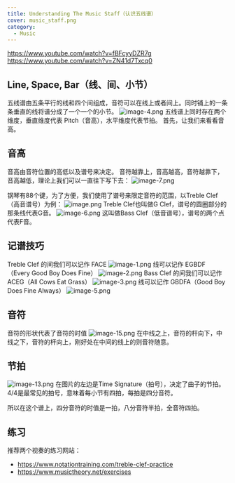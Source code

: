 ```yaml
---
title: Understanding The Music Staff（认识五线谱）
cover: music_staff.png
category:
  - Music
---
```

<https://www.youtube.com/watch?v=fBFcyyDZR7g>
<https://www.youtube.com/watch?v=ZN41d7Txcq0>

## Line, Space, Bar（线、间、小节）

五线谱由五条平行的线和四个间组成，音符可以在线上或者间上。同时铺上的一条条垂直的线将谱分成了一个一个的小节。
![image-4.png](/images/Pub_Note_UnderstandingTheMusicStaff/image-4.png)
五线谱上同时存在两个维度，垂直维度代表 Pitch（音高），水平维度代表节拍。
首先，让我们来看看音高。

## 音高

音高由音符位置的高低以及谱号来决定。
音符越靠上，音高越高，音符越靠下，音高越低，理论上我们可以一直往下写下去：
![image-7.png](/images/Pub_Note_UnderstandingTheMusicStaff/image-7.png)

钢琴有88个键，为了方便，我们使用了谱号来限定音符的范围，以Treble Clef（高音谱号）为例：
![image.png](/images/Pub_Note_UnderstandingTheMusicStaff/image.png)
Treble Clef也叫做G Clef，谱号的圆圈部分的那条线代表G音。
![image-6.png](/images/Pub_Note_UnderstandingTheMusicStaff/image-6.png)
这叫做Bass Clef（低音谱号），谱号的两个点代表F音。

## 记谱技巧

Treble Clef 的间我们可以记作 FACE
![image-1.png](/images/Pub_Note_UnderstandingTheMusicStaff/image-1.png)
线可以记作 EGBDF（Every Good Boy Does Fine）
![image-2.png](/images/Pub_Note_UnderstandingTheMusicStaff/image-2.png)
Bass Clef 的间我们可以记作 ACEG（All Cows Eat Grass）
![image-3.png](/images/Pub_Note_UnderstandingTheMusicStaff/image-3.png)
线可以记作 GBDFA（Good Boy Does Fine Always）
![image-5.png](/images/Pub_Note_UnderstandingTheMusicStaff/image-5.png)

## 音符

音符的形状代表了音符的时值
![image-15.png](/images/Pub_Note_UnderstandingTheMusicStaff/image-15.png)
在中线之上，音符的杆向下，中线之下，音符的杆向上，刚好处在中间的线上的则音符随意。
## 节拍

![image-13.png](/images/Pub_Note_UnderstandingTheMusicStaff/image-13.png)
在图片的左边是Time Signature（拍号），决定了曲子的节拍。4/4是最常见的拍号，意味着每小节有四拍，每拍是四分音符。

所以在这个谱上，四分音符的时值是一拍，八分音符半拍，全音符四拍。

## 练习

推荐两个视奏的练习网站：

- <https://www.notationtraining.com/treble-clef-practice>
- <https://www.musictheory.net/exercises>
